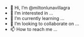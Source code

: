 - 👋 Hi, I’m @miltonlunavillagra
- 👀 I’m interested in ...
- 🌱 I’m currently learning ...
- 💞️ I’m looking to collaborate on ...
- 📫 How to reach me ...

<!---
miltonlunavillagra/miltonlunavillagra is a ✨ special ✨ repository because its `README.md` (this file) appears on your GitHub profile.
You can click the Preview link to take a look at your changes.
--->

